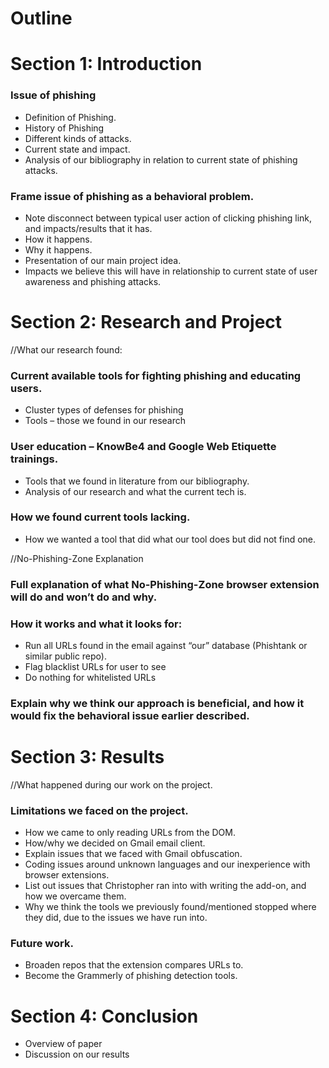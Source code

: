 # Outline
# Section 1: Introduction
### Issue of phishing
-    Definition of Phishing.
-    History of Phishing
-    Different kinds of attacks.
-    Current state and impact.
-    Analysis of our bibliography in relation to current state of phishing attacks.

### Frame issue of phishing as a behavioral problem.
-   Note disconnect between typical user action of clicking phishing link, and impacts/results that it has.
-   How it happens.
-   Why it happens.
-   Presentation of our main project idea.
-   Impacts we believe this will have in relationship to current state of user awareness and phishing attacks. 

# Section 2: Research and Project
//What our research found:

### Current available tools for fighting phishing and educating users.
-   Cluster types of defenses for phishing
-   Tools – those we found in our research

### User education – KnowBe4 and Google Web Etiquette trainings. 
-   Tools that we found in literature from our bibliography. 
-   Analysis of our research and what the current tech is.

### How we found current tools lacking.
-   How we wanted a tool that did what our tool does but did not find one.

//No-Phishing-Zone Explanation
### Full explanation of what No-Phishing-Zone browser extension will do and won’t do and why.
### How it works and what it looks for:
-   Run all URLs found in the email against “our” database (Phishtank or similar public repo).
-   Flag blacklist URLs for user to see 
-   Do nothing for whitelisted URLs

### Explain why we think our approach is beneficial, and how it would fix the behavioral issue earlier described.

# Section 3: Results
//What happened during our work on the project.

### Limitations we faced on the project.
-   How we came to only reading URLs from the DOM.
-   How/why we decided on Gmail email client.
-   Explain issues that we faced with Gmail obfuscation.
-   Coding issues around unknown languages and our inexperience with browser extensions.
-   List out issues that Christopher ran into with writing the add-on, and how we overcame them.
-   Why we think the tools we previously found/mentioned stopped where they did, due to the issues we have run into. 

### Future work.
-   Broaden repos that the extension compares URLs to. 
-   Become the Grammerly of phishing detection tools.

# Section 4: Conclusion
-   Overview of paper
-   Discussion on our results


